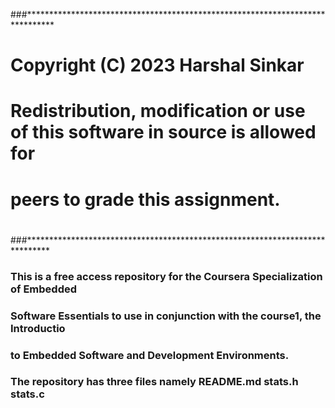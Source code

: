 ###******************************************************************************
# Copyright (C) 2023 Harshal Sinkar
#
# Redistribution, modification or use of this software in source is allowed for
# peers to grade this assignment.
#
###*****************************************************************************


### This is a free access repository for the Coursera Specialization of Embedded
### Software Essentials to use in conjunction with the course1, the Introductio
### to Embedded Software and Development Environments.

### The repository has three files namely README.md stats.h stats.c

